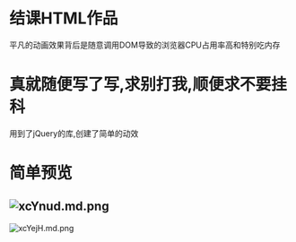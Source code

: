 # 结课HTML作品
平凡的动画效果背后是随意调用DOM导致的浏览器CPU占用率高和特别吃内存
# 真就随便写了写,求别打我,顺便求不要挂科
用到了jQuery的库,创建了简单的动效
# 简单预览
![xcYnud.md.png](https://s1.ax1x.com/2022/10/21/xcYnud.md.png)
---
![xcYejH.md.png](https://s1.ax1x.com/2022/10/21/xcYejH.md.png)

